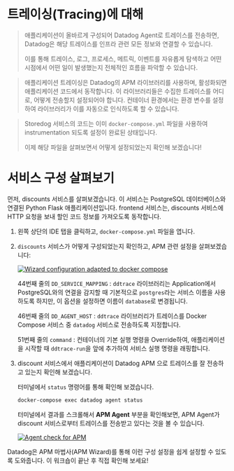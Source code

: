 # 트레이싱(Tracing)에 대해

> 애플리케이션이 올바르게 구성되어 Datadog Agent로 트레이스를 전송하면, 
> Datadog은 해당 트레이스를 인프라 관련 모든 정보와 연결할 수 있습니다. 
> 
> 이를 통해 트레이스, 로그, 프로세스, 메트릭, 이벤트를 자유롭게 탐색하고 
> 어떤 시점에서 어떤 일이 발생했는지 전체적인 흐름을 파악할 수 있습니다.

> 애플리케이션 트레이싱은 Datadog의 APM 라이브러리를 사용하며, 활성화되면 애플리케이션 코드에서 동작합니다. 
> 이 라이브러리들은 수집한 트레이스를 어디로, 어떻게 전송할지 설정되어야 합니다. 
> 컨테이너 환경에서는 환경 변수를 설정하여 라이브러리가 이를 자동으로 인식하도록 할 수 있습니다.

> Storedog 서비스의 코드는 이미 `docker-compose.yml` 파일을 사용하여 instrumentation 되도록 설정이 완료된 상태입니다. 
> 
> 이제 해당 파일을 살펴보면서 어떻게 설정되었는지 확인해 보겠습니다!

# 서비스 구성 살펴보기
먼저, discounts 서비스를 살펴보겠습니다. 이 서비스는 PostgreSQL 데이터베이스와 연결된 Python Flask 애플리케이션입니다. frontend 서비스는, discounts 서비스에 HTTP 요청을 보내 할인 코드 정보를 가져오도록 동작합니다.

1. 왼쪽 상단의 IDE 탭을 클릭하고, `docker-compose.yml` 파일을 엽니다.
    
2. `discounts` 서비스가 어떻게 구성되었는지 확인하고, APM 관련 설정을 살펴보겠습니다:
    
    [![Wizard configuration adapted to docker compose](https://play.instruqt.com/assets/tracks/kccv27qqpk4s/311d38d13842f0e2eb7e953bdee3362c/assets/01-apm/specific_wizard_values_in_compose.png)](https://play.instruqt.com/assets/tracks/kccv27qqpk4s/311d38d13842f0e2eb7e953bdee3362c/assets/01-apm/specific_wizard_values_in_compose.png)
    
    44번째 줄의 `DD_SERVICE_MAPPING` : `ddtrace` 라이브러리는 Application에서 PostgreSQL와의 연결을 감지할 때 기본적으로 `postgres`라는 서비스 이름을 사용하도록 하지만, 이 옵션을 설정하면 이름이 `database`로 변경됩니다.
    
    46번째 줄의 `DD_AGENT_HOST` : `ddtrace` 라이브러리가 트레이스를 Docker Compose 서비스 중 `datadog` 서비스로 전송하도록 지정합니다.
    
    51번째 줄의 `command` : 컨테이너의 기본 실행 명령을 Override하여, 애플리케이션을 시작할 때 `ddtrace-run`을 앞에 추가하여 서비스 실행 명령을 래핑합니다.
    
3. discount 서비스에서 애플리케이션이 Datadog APM 으로 트레이스를 잘 전송하고 있는지 확인해 보겠습니다.
    
    터미널에서 `status` 명령어를 통해 확인해 보겠습니다.
	```bash
	docker-compose exec datadog agent status
	```
    
    터미널에서 결과를 스크롤해서 **APM Agent** 부분을 확인해보면, APM Agent가 discount 서비스로부터 트레이스를 전송받고 있다는 것을 볼 수 있습니다.
    
    [![Agent check for APM](https://play.instruqt.com/assets/tracks/kccv27qqpk4s/ab3b179a00a7e869834ba6ae692da15f/assets/01-apm/agent_check_apm.png)](https://play.instruqt.com/assets/tracks/kccv27qqpk4s/ab3b179a00a7e869834ba6ae692da15f/assets/01-apm/agent_check_apm.png)
    

Datadog은 APM 마법사(APM Wizard)를 통해 이런 구성 설정을 쉽게 설정할 수 있도록 도와줍니다. 이 워크숍이 끝난 후 직접 확인해 보세요!
